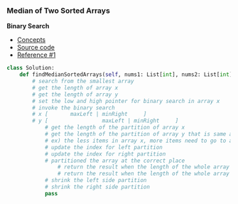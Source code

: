 ### Median of Two Sorted Arrays
**Binary Search**
- [Concepts](images/Binary.png)
- [Source code](source/Binary.py)
- [Reference #1](https://www.youtube.com/watch?v=LPFhl65R7ww&t=1013s)
```python
class Solution:
    def findMedianSortedArrays(self, nums1: List[int], nums2: List[int]) -> float:
        # search from the smallest array
        # get the length of array x
        # get the length of array y
        # set the low and high pointer for binary search in array x
        # invoke the binary search
        # x [       maxLeft | minRight     ]
        # y [                 maxLeft | minRight     ]
            # get the length of the partition of array x
            # get the length of the partition of array y that is same as partition of array x
            # ex) the less items in array x, more items need to go to array y
            # update the index for left partition
            # update the index for right partition
            # partitioned the array at the correct place
                # return the result when the length of the whole array is even
                # return the result when the length of the whole array is odd
            # shrink the left side partition
            # shrink the right side partition
            pass
```

